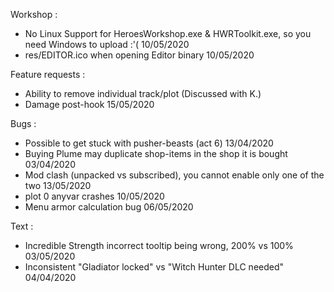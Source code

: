 Workshop :
- No Linux Support for HeroesWorkshop.exe & HWRToolkit.exe, so you need Windows to upload :'( 10/05/2020
- res/EDITOR.ico when opening Editor binary 10/05/2020

Feature requests :
- Ability to remove individual track/plot (Discussed with K.)
- Damage post-hook 15/05/2020

Bugs :
- Possible to get stuck with pusher-beasts (act 6) 13/04/2020
- Buying Plume may duplicate shop-items in the shop it is bought 03/04/2020
- Mod clash (unpacked vs subscribed), you cannot enable only one of the two 13/05/2020
- plot 0 anyvar crashes 10/05/2020
- Menu armor calculation bug 06/05/2020

Text :
- Incredible Strength incorrect tooltip being wrong, 200% vs 100% 03/05/2020
- Inconsistent  "Gladiator locked" vs "Witch Hunter DLC needed" 04/04/2020
